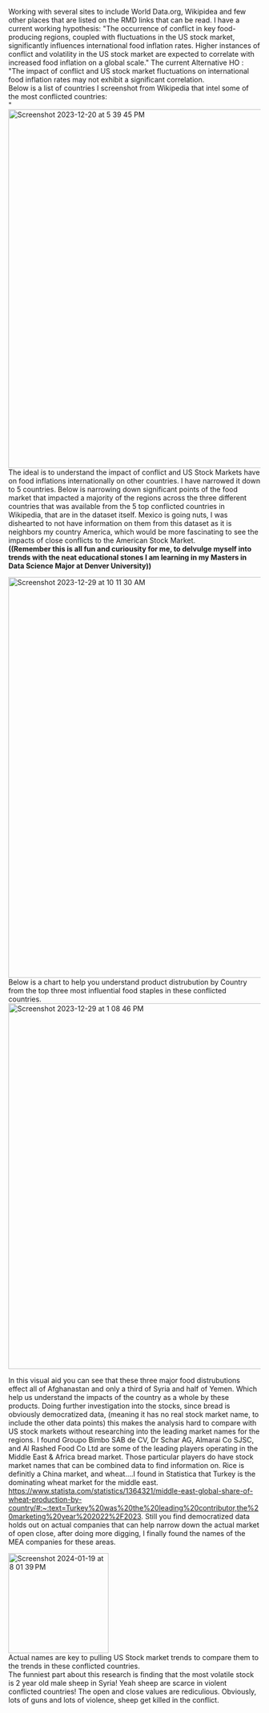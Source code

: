 Working with several sites to include World Data.org, Wikipidea and few other places that are listed on the RMD links that can be read.
I have a current working hypothesis: "The occurrence of conflict in key food-producing regions, coupled with fluctuations in the US stock market, significantly influences international food inflation rates. Higher instances of conflict and volatility in the US stock market are expected to correlate with increased food inflation on a global scale."
The current Alternative HO : "The impact of conflict and US stock market fluctuations on international food inflation rates may not exhibit a significant correlation.
<br>
Below is a list of countries I screenshot from Wikipedia that intel some of the most conflicted countries: <br>
"<img width="717" alt="Screenshot 2023-12-20 at 5 39 45 PM" src="https://github.com/JessicaWoods03/data_analysis_work/assets/48572600/3eeac57e-b6ec-45e1-b184-778f37fc8623">
<br>
The ideal is to understand the impact of conflict and US Stock Markets have on food inflations internationally on other countries. I have narrowed it down to 5 countries. Below is narrowing down significant points of the food market that impacted a majority of the regions across the three different countries that was available from the 5 top conflicted countries in Wikipedia, that are in the dataset itself. Mexico is going nuts, I was dishearted to not have information on them from this dataset as it is neighbors my country America, which would be more fascinating to see the impacts of close conflicts to the American Stock Market. <br>
<b>((Remember this is all fun and curiousity for me, to delvulge myself into trends with the neat educational stones  I am learning in my Masters in Data Science Major at Denver University))</b><br>

<img width="801" alt="Screenshot 2023-12-29 at 10 11 30 AM" src="https://github.com/JessicaWoods03/data_analysis_work/assets/48572600/122e959a-69f0-4e6b-b42d-9a1089e3f5a0">
<br>
Below is a chart to help you understand product distrubution by Country from the top three most influential food staples in these conflicted countries.<br>
<img width="731" alt="Screenshot 2023-12-29 at 1 08 46 PM" src="https://github.com/JessicaWoods03/data_analysis_work/assets/48572600/0f7d06bf-2bac-43f3-92e6-6c6eaa45e651"><br>

In this visual aid you can see that these three major food distrubutions effect all of Afghanastan and only a third of Syria and half of Yemen. Which help us understand the impacts of the country as a whole by these products. Doing further investigation into the stocks, since bread is obviously democratized data, (meaning it has no real stock market name, to include the other data points) this makes the analysis hard to compare with US stock markets without researching into the leading market names for the regions. I found Groupo Bimbo SAB de CV, Dr Schar AG, Almarai Co SJSC, and Al Rashed Food Co Ltd are some of the leading players operating in the Middle East & Africa bread market. Those particular players do have stock market names that can be combined data to find information on. Rice is definitly a China market, and wheat....I found in Statistica that Turkey is the dominating wheat market for the middle east. https://www.statista.com/statistics/1364321/middle-east-global-share-of-wheat-production-by-country/#:~:text=Turkey%20was%20the%20leading%20contributor,the%20marketing%20year%202022%2F2023.
Still you find democratized data holds out on actual companies that can help narrow down the actual market of open close, after doing more digging, I finally found the names of the MEA companies for these areas. 

<img width="200" alt="Screenshot 2024-01-19 at 8 01 39 PM" src="https://github.com/JessicaWoods03/data_analysis_work/assets/48572600/291e4a11-5122-4b84-8fdc-aab4f13b49e4"><br>
Actual names are key to pulling US Stock market trends to compare them to the trends in these conflicted countries. <br>
The funniest part about this research is finding that the most volatile stock is 2 year old male sheep in Syria! Yeah sheep are scarce in violent conflicted countries! The open and close values are rediculious. Obviously, lots of guns and lots of violence, sheep get killed in the conflict.<br>




